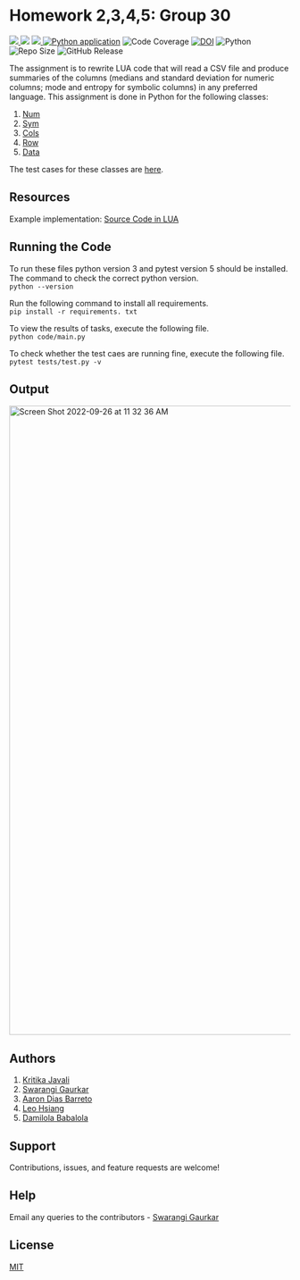 # Homework 2,3,4,5: Group 30

<a href="https://github.com/Swarangigaurkar/Group30_Hw2_3_4_5" alt="File count"><img src="https://img.shields.io/github/directory-file-count/swarangigaurkar/group30_hw2_3_4_5?style=plastic"/> </a>
<a href="https://github.com/Swarangigaurkar/Group30_Hw2_3_4_5/blob/main/License.md" alt="LICENSE">
  <img src="https://img.shields.io/github/license/swarangigaurkar/group30_Hw2_3_4_5?style=plastic" /></a>
<a href="https://github.com/Swarangigaurkar/Group30_Hw2_3_4_5/graphs/contributors" alt="Contributors">
<img src="https://img.shields.io/github/contributors/swarangigaurkar/Group30_Hw2_3_4_5?style=plastic"/> </a>
[![Python application](https://github.com/Swarangigaurkar/Group30_Hw2_3_4_5/actions/workflows/python-app.yml/badge.svg?style=plastic?branch=main)](https://github.com/Swarangigaurkar/Group30_Hw2_3_4_5/actions/workflows/python-app.yml)
![Code Coverage](https://github.com/Swarangigaurkar/Group30_Hw2_3_4_5/actions/workflows/Coverage.yml/badge.svg)
[![DOI](https://zenodo.org/badge/532051492.svg?style=plastic)](https://zenodo.org/badge/latestdoi/532051492)
![Python](https://img.shields.io/badge/python-v3.8+-yellow.svg)
![Repo Size](https://img.shields.io/github/repo-size/Swarangigaurkar/Group30_Hw2_3_4_5?color=brightgreen)
![GitHub Release](https://img.shields.io/github/release/Swarangigaurkar/Group30_Hw2_3_4_5?color=brightblue)



The assignment is to rewrite LUA code that will read a CSV file and produce summaries of the columns (medians and standard deviation for numeric columns; mode and entropy for symbolic columns) in any preferred language. This assignment is done in Python for the following classes:
1. [Num](https://github.com/Swarangigaurkar/Group30_Hw2_3_4_5/blob/main/src/numeric.py)  
2. [Sym](https://github.com/Swarangigaurkar/Group30_Hw2_3_4_5/blob/main/src/Sym.py)  
3. [Cols](https://github.com/Swarangigaurkar/Group30_Hw2_3_4_5/blob/main/src/Cols.py)  
4. [Row](https://github.com/Swarangigaurkar/Group30_Hw2_3_4_5/blob/main/src/Row.py)  
5. [Data](https://github.com/Swarangigaurkar/Group30_Hw2_3_4_5/blob/main/src/Data.py) 

The test cases for these classes are [here](https://github.com/Swarangigaurkar/Group30_Hw2_3_4_5/blob/main/test/test.py).

## Resources

Example implementation: [Source Code in LUA](https://github.com/txt/se22/blob/main/etc/pdf/csv.pdf)

## Running the Code

To run these files python version 3 and pytest version 5 should be installed.
The command to check the correct python version. </br>
```python --version```

Run the following command to install all requirements. </br>
```pip install -r requirements. txt```

To view the results of tasks, execute the following file. </br>
```python code/main.py```

To check whether the test caes are running fine, execute the following file. </br>
```pytest tests/test.py -v```

## Output 

<img width="1127" alt="Screen Shot 2022-09-26 at 11 32 36 AM" src="https://user-images.githubusercontent.com/112131763/192319969-40eb6a46-b59e-409f-9d53-486c2f7f4f5d.png">


## Authors 

1. [Kritika Javali](https://github.com/ksjavali)
2. [Swarangi Gaurkar](https://github.com/Swarangigaurkar)
3. [Aaron Dias Barreto](https://github.com/aaron278)
4. [Leo Hsiang](https://github.com/leoohsiang)
5. [Damilola Babalola](https://github.com/JohnDamilola)


##  Support

Contributions, issues, and feature requests are welcome!

## Help

Email any queries to the contributors -
[Swarangi Gaurkar](sgaurka@ncsu.edu)


## License
[MIT](https://tldrlegal.com/license/mit-license)
